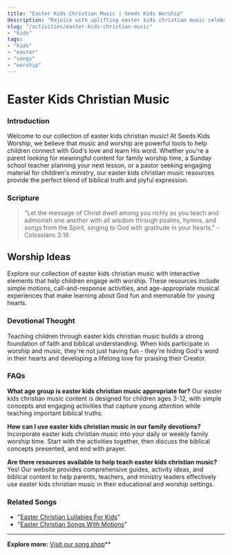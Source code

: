 ```yaml
---
title: "Easter Kids Christian Music | Seeds Kids Worship"
description: "Rejoice with uplifting easter kids christian music celebrating Jesus' resurrection. Easter worship resources for kids and Sunday school."
slug: "/activities/easter-kids-christian-music"
- "kids"
tags:
- "kids"
- "easter"
- "songs"
- "worship"
---
```


# Easter Kids Christian Music

### Introduction

Welcome to our collection of easter kids christian music! At Seeds Kids Worship, we believe that music and worship are powerful tools to help children connect with God's love and learn His word. Whether you're a parent looking for meaningful content for family worship time, a Sunday school teacher planning your next lesson, or a pastor seeking engaging material for children's ministry, our easter kids christian music resources provide the perfect blend of biblical truth and joyful expression.

### Scripture

> "Let the message of Christ dwell among you richly as you teach and admonish one another with all wisdom through psalms, hymns, and songs from the Spirit, singing to God with gratitude in your hearts." - Colossians 3:16

## Worship Ideas

Explore our collection of easter kids christian music with interactive elements that help children engage with worship. These resources include simple motions, call-and-response activities, and age-appropriate musical experiences that make learning about God fun and memorable for young hearts.

### Devotional Thought

Teaching children through easter kids christian music builds a strong foundation of faith and biblical understanding. When kids participate in worship and music, they're not just having fun - they're hiding God's word in their hearts and developing a lifelong love for praising their Creator.

### FAQs

**What age group is easter kids christian music appropriate for?**
Our easter kids christian music content is designed for children ages 3-12, with simple concepts and engaging activities that capture young attention while teaching important biblical truths.

**How can I use easter kids christian music in our family devotions?**
Incorporate easter kids christian music into your daily or weekly family worship time. Start with the activities together, then discuss the biblical concepts presented, and end with prayer.

**Are there resources available to help teach easter kids christian music?**
Yes! Our website provides comprehensive guides, activity ideas, and biblical content to help parents, teachers, and ministry leaders effectively use easter kids christian music in their educational and worship settings.

### Related Songs

- "[Easter Christian Lullabies For Kids](/activities/easter-christian-lullabies-for-kids/)"
- "[Easter Christian Songs With Motions](/activities/easter-christian-songs-with-motions/)"

---

**Explore more:** [Visit our song shop](https://seedskidsworship.com/shop)**

<!-- Schema Markup -->
<script type="application/ld+json">
{
  "@context": "https://schema.org",
  "@type": "MusicRecording",
  "name": "Easter Kids Christian Music",
  "byArtist": {
    "@type": "MusicGroup",
    "name": "Seeds Kids Worship"
  },
  "isFamilyFriendly": true,
  "url": "https://seedskidsworship.com/activities/easter-kids-christian-music/"
}
</script>